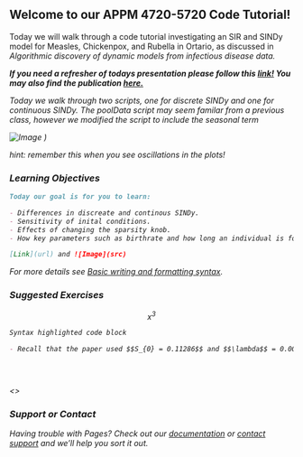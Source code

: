 ## Welcome to our APPM 4720-5720 Code Tutorial!

Today we will walk through a code tutorial investigating an SIR and SINDy model for Measles, Chickenpox, and Rubella in Ortario, as discussed in <em>Algorithmic discovery of dynamic models from infectious disease data. <em>

**If you need a refresher of todays presentation please follow this [link!](https://docs.google.com/presentation/d/1GRg98F1XywcRTaKcQUPaYT0xAZytR4CvTtMcDWtW5C8/edit?usp=sharing) You may also find the publication [here.](https://doi.org/10.1038/s41598-020-63877-w)**

  
  
  Today we walk through two scripts, one for discrete SINDy and one for continuous SINDy. The poolData script may seem familar from a previous class, however we modified the script to include the seasonal term 
   
 ![Image](/SIRSINDy_Tutorial/docs/assets/Picture1.png)
)
  
hint: remember this when you see oscillations in the plots!

### Learning Objectives
  

```markdown
Today our goal is for you to learn:

- Differences in discreate and continous SINDy.
- Sensitivity of inital conditions. 
- Effects of changing the sparsity knob.
- How key parameters such as birthrate and how long an individual is for, impact the overall results.

[Link](url) and ![Image](src)
```

For more details see [Basic writing and formatting syntax](https://docs.github.com/en/github/writing-on-github/getting-started-with-writing-and-formatting-on-github/basic-writing-and-formatting-syntax).
   
### Suggested Exercises
  $$x^{3}$$
   
```markdown
Syntax highlighted code block

- Recall that the paper used $$S_{0} = 0.11286$$ and $$\lambda$$ = 0.00517$$, provided in code file x in line y. Change these values and observe the difference.


   
```
<>
   
   
   
### Support or Contact

Having trouble with Pages? Check out our [documentation](https://docs.github.com/categories/github-pages-basics/) or [contact support](https://support.github.com/contact) and we’ll help you sort it out.
